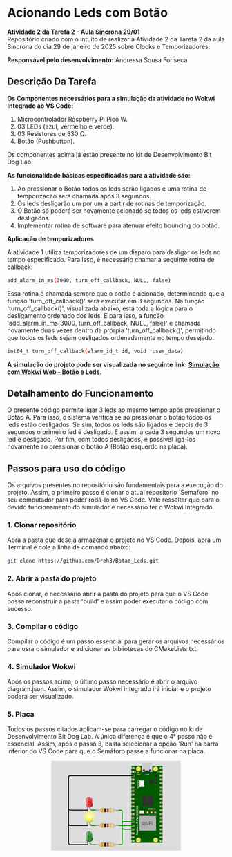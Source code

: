 # Acionando Leds com Botão

__Atividade 2 da Tarefa 2 - Aula Síncrona 29/01__<br>
Repositório criado com o intuito de realizar a Atividade 2 da Tarefa 2 da aula Síncrona do dia 29 de janeiro de 2025 sobre Clocks e Temporizadores.

__Responsável pelo desenvolvimento:__
Andressa Sousa Fonseca

## Descrição Da Tarefa 

__Os Componentes necessários para a simulação da atividade no Wokwi Integrado ao VS Code:__
1) Microcontrolador Raspberry Pi Pico W.
2) 03 LEDs (azul, vermelho e verde).
3) 03 Resistores de 330 Ω.
4) Botão (Pushbutton).

Os componentes acima já estão presente no kit de Desenvolvimento Bit Dog Lab.

__As funcionalidade básicas especificadas para a atividade são:__
1) Ao pressionar o Botão todos os leds serão ligados e uma rotina de temporização será chamada após 3 segundos.
2) Os leds desligarão um por um a partir de rotinas de temporização.
3) O Botão só poderá ser novamente acionado se todos os leds estiverem desligados.
4) Implementar rotina de software para atenuar efeito bouncing do botão.

__Aplicação de temporizadores__  <br>

A atividade 1 utiliza temporizadores de um disparo para desligar os leds no tempo especificado. Para isso, é necessário chamar a seguinte rotina de callback:
```bash
add_alarm_in_ms(3000, turn_off_callback, NULL, false)
```
Essa rotina é chamada sempre que o botão é acionado, determinando que a função 'turn_off_callback()' será executar em 3 segundos. Na função 'turn_off_callback()', visualizada abaixo, está toda a lógica para o desligamento ordenado dos leds. E para isso, a função  'add_alarm_in_ms(3000, turn_off_callback, NULL, false)' é chamada novamente duas vezes dentro da prórpia 'turn_off_callback()', permitindo que todos os leds sejam desligados ordenadamente no tempo desejado.
```bash
int64_t turn_off_callback(alarm_id_t id, void *user_data)
```

__A simulação do projeto pode ser visualizada no seguinte link: [Simulação com Wokwi Web - Botão e Leds](https://wokwi.com/projects/421979844521519105).__

## Detalhamento do Funcionamento

O presente código permite ligar 3 leds ao mesmo tempo após pressionar o Botão A. Para isso, o sistema verifica se ao pressionar o botão todos os leds estão desligados. Se sim, todos os leds são ligados e depois de 3 segundos o primeiro led é desligado. E assim, a cada 3 segundos um novo led é desligado. Por fim, com todos desligados, é possível ligá-los novamente ao pressionar o botão A (Botão esquerdo na placa).

## Passos para uso do código

Os arquivos presentes no repositório são fundamentais para a execução do projeto. Assim, o primeiro passo é clonar o atual repositório 'Semaforo' no seu computador para poder rodá-lo no VS Code. Vale ressaltar que para o devido funcionamento do simulador é necessário ter o Wokwi Integrado.

### 1. Clonar repositório
Abra a pasta que deseja armazenar o projeto no VS Code. Depois, abra um Terminal e cole a linha de comando abaixo:
```bash
git clone https://github.com/Dreh3/Botao_Leds.git
```

### 2. Abrir a pasta do projeto
Após clonar, é necessário abrir a pasta do projeto para que o VS Code possa reconstruir a pasta 'build' e assim poder executar o código com sucesso.

### 3. Compilar o código
Compilar o código é um passo essencial para gerar os arquivos necessários para usra o simulador e adicionar as bibliotecas do CMakeLists.txt.

### 4. Simulador Wokwi 
Após os passos acima, o último passo necessário é abrir o arquivo diagram.json. Assim, o simulador Wokwi integrado irá iniciar e o projeto poderá ser visualizado.

### 5. Placa
Todos os passos citados aplicam-se para carregar o código no ki de Desenvolvimento Bit Dog Lab. A única diferença é que o 4° passo não é essencial. Assim, após o passo 3, basta selecionar a opção 'Run' na barra inferior do VS Code para que o Semáforo passe a funcionar na placa.

<div align="center">
  <img src="https://github.com/Dreh3/Semaforo/blob/main/semaforoImagem.png?raw=true" alt="imagem do simulador" width="300"/>
</div>

